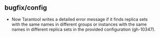 ## bugfix/config

* Now Tarantool writes a detailed error message if it finds
  replica sets with the same names in different groups or instances
  with the same names in different replica sets in the provided
  configuration (gh-10347).
